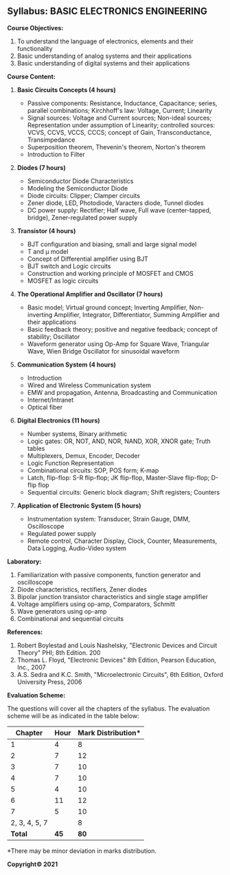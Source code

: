 ## Syllabus: BASIC ELECTRONICS ENGINEERING

**Course Objectives:**

1. To understand the language of electronics, elements and their functionality
2. Basic understanding of analog systems and their applications
3. Basic understanding of digital systems and their applications

**Course Content:**

1. **Basic Circuits Concepts (4 hours)**
   * Passive components: Resistance, Inductance, Capacitance; series, parallel combinations; Kirchhoff's law: Voltage, Current; Linearity
   * Signal sources: Voltage and Current sources; Non-ideal sources; Representation under assumption of Linearity; controlled sources: VCVS, CCVS, VCCS, CCCS; concept of Gain, Transconductance, Transimpedance
   * Superposition theorem, Thevenin's theorem, Norton's theorem
   * Introduction to Filter

2. **Diodes (7 hours)**
   * Semiconductor Diode Characteristics
   * Modeling the Semiconductor Diode
   * Diode circuits: Clipper; Clamper circuits
   * Zener diode, LED, Photodiode, Varacters diode, Tunnel diodes
   * DC power supply: Rectifier; Half wave, Full wave (center-tapped, bridge), Zener-regulated power supply

3. **Transistor (4 hours)**
   * BJT configuration and biasing, small and large signal model
   * T and µ model
   * Concept of Differential amplifier using BJT
   * BJT switch and Logic circuits
   * Construction and working principle of MOSFET and CMOS
   * MOSFET as logic circuits

4. **The Operational Amplifier and Oscillator (7 hours)**
   * Basic model; Virtual ground concept; Inverting Amplifier, Non-inverting Amplifier, Integrator, Differentiator, Summing Amplifier and their applications
   * Basic feedback theory; positive and negative feedback; concept of stability; Oscillator
   * Waveform generator using Op-Amp for Square Wave, Triangular Wave, Wien Bridge Oscillator for sinusoidal waveform

5. **Communication System (4 hours)**
   * Introduction
   * Wired and Wireless Communication system
   * EMW and propagation, Antenna, Broadcasting and Communication
   * Internet/Intranet
   * Optical fiber

6. **Digital Electronics (11 hours)**
   * Number systems, Binary arithmetic
   * Logic gates: OR, NOT, AND, NOR, NAND, XOR, XNOR gate; Truth tables
   * Multiplexers, Demux, Encoder, Decoder
   * Logic Function Representation
   * Combinational circuits: SOP, POS form; K-map
   * Latch, flip-flop: S-R flip-flop; JK flip-flop, Master-Slave flip-flop; D-flip flop
   * Sequential circuits: Generic block diagram; Shift registers; Counters

7. **Application of Electronic System (5 hours)**
   * Instrumentation system: Transducer, Strain Gauge, DMM, Oscilloscope
   * Regulated power supply
   * Remote control, Character Display, Clock, Counter, Measurements, Data Logging, Audio-Video system

**Laboratory:**

1. Familiarization with passive components, function generator and oscilloscope
2. Diode characteristics, rectifiers, Zener diodes
3. Bipolar junction transistor characteristics and single stage amplifier
4. Voltage amplifiers using op-amp, Comparators, Schmitt
5. Wave generators using op-amp
6. Combinational and sequential circuits

**References:**

1. Robert Boylestad and Louis Nashelsky, "Electronic Devices and Circuit Theory" PHI; 8th Edition. 200
2. Thomas L. Floyd, "Electronic Devices" 8th Edition, Pearson Education, Inc., 2007
3. A.S. Sedra and K.C. Smith, "Microelectronic Circuits", 6th Edition, Oxford University Press, 2006

**Evaluation Scheme:**

The questions will cover all the chapters of the syllabus. The evaluation scheme will be as indicated in the table below:

| Chapter | Hour | Mark Distribution* |
|---|---|---|
| 1 | 4 | 8 |
| 2 | 7 | 12 |
| 3 | 7 | 10 |
| 4 | 7 | 10 |
| 5 | 4 | 10 |
| 6 | 11 | 12 |
| 7 | 5 | 10 |
| 2, 3, 4, 5, 7 |  | 8 |
| **Total** | **45** | **80** |

*There may be minor deviation in marks distribution.

**Copyright&copy; 2021**